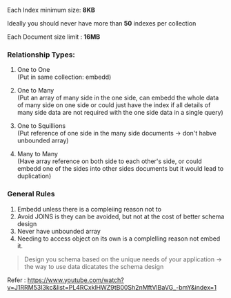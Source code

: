 Each Index minimum size: **8KB**

Ideally you should never have more than **50** indexes per collection

Each Document size limit : **16MB**


### Relationship Types:

1. One to One   
(Put in same collection: embedd)

2. One to Many  
(Put an array of many side in the one side, can embedd the whole data of many side on one side or could just have the index if all details of many side data are not required with the one side data in a single query)

3. One to Squillions  
(Put reference of one side in the many side documents -> don't habve unbounded array)

4. Many to Many  
(Have array reference on both side to each other's side, or could embedd one of the sides into other sides documents but it would lead to duplication)



### General Rules

1. Embedd unless there is a compleiing reason not to
2. Avoid JOINS is they can be avoided, but not at the cost of better schema design
3. Never have unbounded array
4. Needing to access object on its own is a complelling reason not embed it.


> Design you schema based on the unique needs of your application -> the way to use data dicatates the schema design

Refer : <https://www.youtube.com/watch?v=J1RRM53I3kc&list=PL4RCxklHWZ9tB00Sh2nMftVIBaVG_-bmY&index=1>
